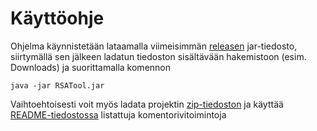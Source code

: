 # Käyttöohje

Ohjelma käynnistetään lataamalla viimeisimmän [releasen](https://github.com/asianomainen/RSA-Encrypt-Decrypt-KeyGen-tiralabra/releases/tag/v.1.0) jar-tiedosto, siirtymällä sen jälkeen ladatun tiedoston sisältävään hakemistoon (esim. Downloads) ja suorittamalla komennon 
```
java -jar RSATool.jar
```
Vaihtoehtoisesti voit myös ladata projektin [zip-tiedoston](https://github.com/asianomainen/RSA-Encrypt-Decrypt-KeyGen-tiralabra/archive/refs/heads/main.zip) ja käyttää [README-tiedostossa](https://github.com/asianomainen/RSA-Encrypt-Decrypt-KeyGen-tiralabra/blob/main/README.md) listattuja komentorivitoimintoja
